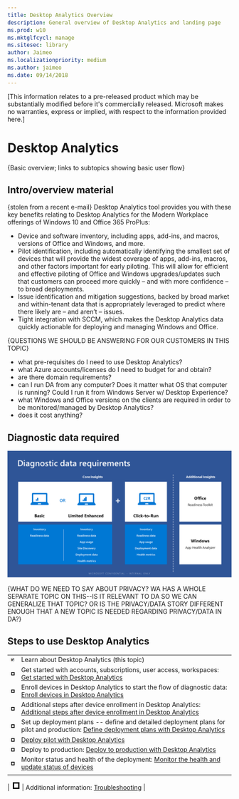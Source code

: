 ```yaml
---
title: Desktop Analytics Overview
description: General overview of Desktop Analytics and landing page
ms.prod: w10
ms.mktglfcycl: manage
ms.sitesec: library
author: Jaimeo
ms.localizationpriority: medium
ms.author: jaimeo
ms.date: 09/14/2018
---
```


[This information relates to a pre-released product which may be substantially modified before it's commercially released. Microsoft makes no warranties, express or implied, with respect to the information provided here.]

# Desktop Analytics

{Basic overview; links to subtopics showing basic user flow}

## Intro/overview material
{stolen from a recent e-mail}
Desktop Analytics tool provides you with these key benefits relating to Desktop Analytics for the Modern Workplace offerings of Windows 10 and Office 365 ProPlus:

- Device and software inventory, including apps, add-ins, and macros, versions of Office and Windows, and more.
- Pilot identification, including automatically identifying the smallest set of devices that will provide the widest coverage of apps, add-ins, macros, and other factors important for early piloting. This will allow for efficient and effective piloting of Office and Windows upgrades/updates such that customers can proceed more quickly – and with more confidence – to broad deployments.
- Issue identification and mitigation suggestions, backed by broad market and within-tenant data that is appropriately leveraged to predict where there likely are – and aren’t – issues.
- Tight integration with SCCM, which makes the Desktop Analytics data quickly actionable for deploying and managing Windows and Office.

{QUESTIONS WE SHOULD BE ANSWERING FOR OUR CUSTOMERS IN THIS TOPIC}
- what pre-requisites do I need to use Desktop Analytics?
- what Azure accounts/licenses do I need to budget for and obtain?
- are there domain requirements?
- can I run DA from any computer? Does it matter what OS that computer is running? Could I run it from Windows Server w/ Desktop Experience?
- what Windows and Office versions on the clients are required in order to be monitored/managed by Desktop Analytics?
- does it cost anything?

## Diagnostic data required

![Diagnostic data needed for various features of Desktop Analytics](UDRimages/diag-data-features.png)

{WHAT DO WE NEED TO SAY ABOUT PRIVACY? WA HAS A WHOLE SEPARATE TOPIC ON THIS--IS IT RELEVANT TO DA SO WE CAN GENERALIZE THAT TOPIC? OR IS THE PRIVACY/DATA STORY DIFFERENT ENOUGH THAT A NEW TOPIC IS NEEDED REGARDING PRIVACY/DATA IN DA?}

## Steps to use Desktop Analytics

| | |
| --- | --- |
| ![done](UDRimages/checklistdone.png) | Learn about Desktop Analytics (this topic) |
| ![to do](UDRimages/checklistbox.gif) | Get started with accounts, subscriptions, user access, workspaces: [Get started with Desktop Analytics](update-readiness-get-started.md) |
| ![to do](UDRimages/checklistbox.gif) | Enroll devices in Desktop Analytics to start the flow of diagnostic data: [Enroll devices in Desktop Analytics](update-readiness-enroll-devices.md)|
| ![to do](UDRimages/checklistbox.gif) | Additional steps after device enrollment in Desktop Analytics: [Additional steps after device enrollment in Desktop Analytics](update-readiness-additonal-steps.md) |
| ![to do](UDRimages/checklistbox.gif) | Set up deployment plans -- define and detailed deployment plans for pilot and production: [Define deployment plans with Desktop Analytics](update-readiness-deployment-plans.md) |
| ![to do](UDRimages/checklistbox.gif) | [Deploy pilot with Desktop Analytics](update-readiness-deploy-pilot.md) |
| ![to do](UDRimages/checklistbox.gif) | Deploy to production: [Deploy to production with Desktop Analytics](update-readiness-deploy-production.md) |
| ![to do](UDRimages/checklistbox.gif) | Monitor status and health of the deployment: [Monitor the health and update status of devices](update-readiness-monitoring.md) |
|                                      |                                                    |
|
![to do](UDRimages/checklistbox.gif)   | Additional information: [Troubleshooting](update-readiness-troubleshooting.md)  |




